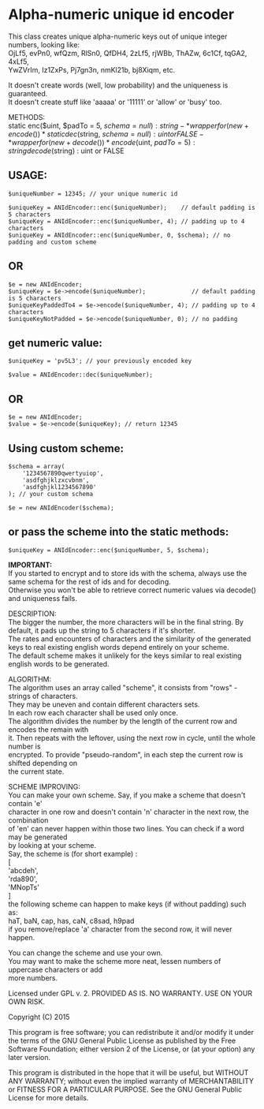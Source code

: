 Alpha-numeric unique id encoder
===============================

This class creates unique alpha-numeric keys out of unique integer numbers, looking like:  
OjLf5, evPn0, wfQzm, RlSn0, QfDH4, 2zLf5, rjWBb, ThAZw, 6c1Cf, tqGA2, 4xLf5,  
YwZVrIm, Iz1ZxPs, Pj7gn3n, nmKl21b, bj8Xiqm, etc.  

It doesn't create words (well, low probability) and the uniqueness is guaranteed.  
It doesn't create stuff like 'aaaaa' or '11111' or 'allow' or 'busy' too.    

METHODS:  
static enc($uint, $padTo = 5, $schema = null) : string - *wrapper for (new + encode())*  
static dec($string, $schema = null) : uint or FALSE    - *wrapper for (new + decode())*  
encode($uint, $padTo = 5) : string  
decode($string) : uint or FALSE  


USAGE:
-----

	$uniqueNumber = 12345; // your unique numeric id

	$uniqueKey = ANIdEncoder::enc($uniqueNumber);    // default padding is 5 characters
	$uniqueKey = ANIdEncoder::enc($uniqueNumber, 4); // padding up to 4 characters
	$uniqueKey = ANIdEncoder::enc($uniqueNumber, 0, $schema); // no padding and custom scheme

OR
--

	$e = new ANIdEncoder;
	$uniqueKey = $e->encode($uniqueNumber);             // default padding is 5 characters
	$uniqueKeyPaddedTo4 = $e->encode($uniqueNumber, 4); // padding up to 4 characters
	$uniqueKeyNotPadded = $e->encode($uniqueNumber, 0); // no padding


get numeric value:
------------------

	$uniqueKey = 'pv5L3'; // your previously encoded key

	$value = ANIdEncoder::dec($uniqueNumber);

OR
--

	$e = new ANIdEncoder;
	$value = $e->encode($uniqueKey); // return 12345


Using custom scheme:
--------------------

	$schema = array(
		'1234567890qwertyuiop', 
		'asdfghjklzxcvbnm', 
		'asdfghjkl1234567890'
	); // your custom schema
	
	$e = new ANIdEncoder($schema);

or pass the scheme into the static methods:
------------------------------------------------

	$uniqueKey = ANIdEncoder::enc($uniqueNumber, 5, $schema);



**IMPORTANT:**  
If you started to encrypt and to store ids with the schema, always use the same schema for the rest of ids and for decoding.  
Otherwise you won't be able to retrieve correct numeric values via decode() and uniqueness fails. 



DESCRIPTION:  
The bigger the number, the more characters will be in the final string. By default, 
it pads up the string to 5 characters if it's shorter.  
The rates and encounters of characters and the similarity of the generated keys to real 
existing english words depend entirely on your scheme.  
The default scheme makes it unlikely for the keys similar to real existing english 
words to be generated. 

ALGORITHM:  
The algorithm uses an array called "scheme", it consists from "rows" - strings of characters.   
They may be uneven and contain different characters sets.   
In each row each character shall be used only once.  
The algorithm divides the number by the length of the current row and encodes the remain with  
it. Then repeats with the leftover, using the next row in cycle, until the whole number is  
encrypted. To provide "pseudo-random", in each step the current row is shifted depending on  
the current state.  

SCHEME IMPROVING:  
You can make your own scheme. Say, if you make a scheme that doesn't contain 'e'  
character in one row and doesn't contain 'n' character in the next row, the combination  
of 'en' can never happen within those two lines. You can check if a word may be generated  
by looking at your scheme.  
Say, the scheme is (for short example) :  
[  
   'abcdeh',  
   'rda890',  
   'MNopTs'  
]  
the following scheme can happen to make keys (if without padding) such as:   
haT, baN, cap, has, caN, c8sad, h9pad  
if you remove/replace 'a' character from the second row, it will never happen.  

You can change the scheme and use your own.  
You may want to make the scheme more neat, lessen numbers of uppercase characters or add  
more numbers.  



Licensed under GPL v. 2. 
PROVIDED AS IS. NO WARRANTY. USE ON YOUR OWN RISK.

Copyright (C) 2015

This program is free software; you can redistribute it and/or
modify it under the terms of the GNU General Public License
as published by the Free Software Foundation; either version 2
of the License, or (at your option) any later version.

This program is distributed in the hope that it will be useful,
but WITHOUT ANY WARRANTY; without even the implied warranty of
MERCHANTABILITY or FITNESS FOR A PARTICULAR PURPOSE. See the
GNU General Public License for more details.
